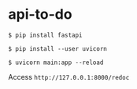 # api-to-do

`$ pip install fastapi`

`$ pip install --user uvicorn`

`$ uvicorn main:app --reload`

Access `http://127.0.0.1:8000/redoc`
